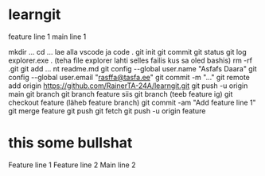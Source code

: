 # learngit
feature line 1
main line 1


mkdir ...
cd ...
lae alla vscode ja code .
git init
git commit
git status
git log
explorer.exe . (teha file explorer lahti selles failis kus sa oled bashis)
rm -rf .git
git add ... nt readme.md
git config --global user.name "Asfafs Daara"
git config --global user.email "rasffa@tasfa.ee"
git commit -m "..."
git remote add origin https://github.com/RainerTA-24A/learngit.git
git push -u origin main
git branch
git branch feature siis git branch (teeb feature ig) git checkout feature (läheb feature branch)
git commit -am "Add feature line 1"
git merge feature
git push
git fetch
git push -u origin feature
# this some bullshat
Feature line 1
Feature line 2
Main line 2
